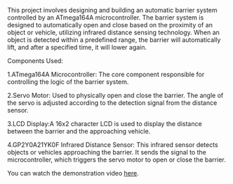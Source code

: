 This project involves designing and building an automatic barrier system controlled by an ATmega164A microcontroller.
The barrier system is designed to automatically open and close based on the proximity of an object or vehicle, utilizing infrared distance sensing technology.
When an object is detected within a predefined range, the barrier will automatically lift, and after a specified time, it will lower again. 

Components Used:

1.ATmega164A Microcontroller: The core component responsible for controlling the logic of the barrier system.

2.Servo Motor: Used to physically open and close the barrier. The angle of the servo is adjusted according to the detection signal from the distance sensor.

3.LCD Display:A 16x2 character LCD is used to display the distance between the barrier and the approaching vehicle.

4.GP2Y0A21YK0F Infrared Distance Sensor: This infrared sensor detects objects or vehicles approaching the barrier. 
It sends the signal to the microcontroller, which triggers the servo motor to open or close the barrier.

You can watch the demonstration video [here](https://github.com/LitaAna/Automatic-smart-car-barrier-system-using-CodeVisionAVR/blob/main/video.mp4).
